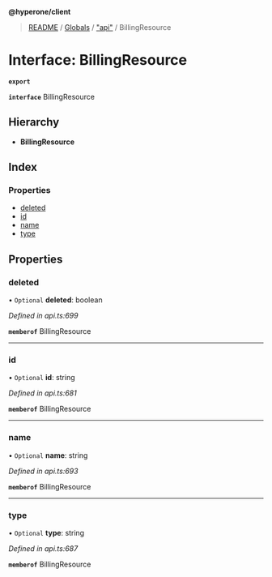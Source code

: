 **@hyperone/client**

> [README](../README.md) / [Globals](../globals.md) / ["api"](../modules/_api_.md) / BillingResource

# Interface: BillingResource

**`export`** 

**`interface`** BillingResource

## Hierarchy

* **BillingResource**

## Index

### Properties

* [deleted](_api_.billingresource.md#deleted)
* [id](_api_.billingresource.md#id)
* [name](_api_.billingresource.md#name)
* [type](_api_.billingresource.md#type)

## Properties

### deleted

• `Optional` **deleted**: boolean

*Defined in api.ts:699*

**`memberof`** BillingResource

___

### id

• `Optional` **id**: string

*Defined in api.ts:681*

**`memberof`** BillingResource

___

### name

• `Optional` **name**: string

*Defined in api.ts:693*

**`memberof`** BillingResource

___

### type

• `Optional` **type**: string

*Defined in api.ts:687*

**`memberof`** BillingResource
